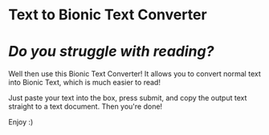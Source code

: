 # Text to Bionic Text Converter


*Do you struggle with reading?*
=====

Well then use this Bionic Text Converter! It allows you to convert normal text into Bionic Text, which is much easier to read!


Just paste your text into the box, press submit, and copy the output text straight to a text document. Then you're done!


Enjoy :)